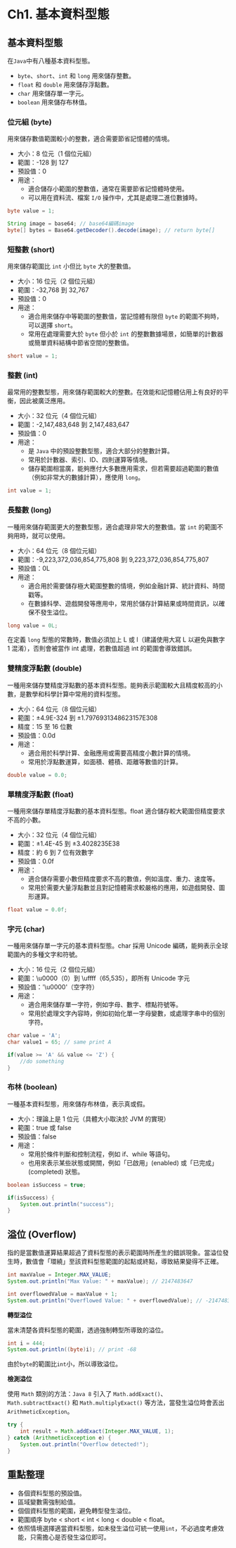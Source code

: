 # Ch1. 基本資料型態

## 基本資料型態

在`Java`中有八種基本資料型態。

- `byte`、`short`、`int` 和 `long` 用來儲存整數。
- `float` 和 `double` 用來儲存浮點數。
- `char` 用來儲存單一字元。
- `boolean` 用來儲存布林值。

### 位元組 (byte)

用來儲存數值範圍較小的整數，適合需要節省記憶體的情境。

- 大小：8 位元（1 個位元組）
- 範圍：-128 到 127
- 預設值：0
- 用途：
  - 適合儲存小範圍的整數值，通常在需要節省記憶體時使用。
  - 可以用在資料流、檔案 `I/O` 操作中，尤其是處理二進位數據時。

```java
byte value = 1;

String image = base64; // base64編碼image
byte[] bytes = Base64.getDecoder().decode(image); // return byte[]
```

### 短整數 (short)

用來儲存範圍比 `int` 小但比 `byte` 大的整數值。

- 大小：16 位元（2 個位元組）
- 範圍：-32,768 到 32,767
- 預設值：0
- 用途：
  - 適合用來儲存中等範圍的整數值，當記憶體有限但 `byte` 的範圍不夠時，可以選擇 `short`。
  - 常用在處理需要大於 `byte` 但小於 `int` 的整數數據場景，如簡單的計數器或簡單資料結構中節省空間的整數值。

```java
short value = 1;
```

### 整數 (int)

最常用的整數型態，用來儲存範圍較大的整數。在效能和記憶體佔用上有良好的平衡，因此被廣泛應用。

- 大小：32 位元（4 個位元組）
- 範圍：-2,147,483,648 到 2,147,483,647
- 預設值：0
- 用途：
  - 是 `Java` 中的預設整數型態，適合大部分的整數計算。
  - 常用於計數器、索引、ID、四則運算等情境。
  - 儲存範圍相當廣，能夠應付大多數應用需求，但若需要超過範圍的數值（例如非常大的數據計算），應使用 `long`。

```java
int value = 1;
```

### 長整數 (long)

一種用來儲存範圍更大的整數型態，適合處理非常大的整數值。當 `int` 的範圍不夠用時，就可以使用。

- 大小：64 位元（8 個位元組）
- 範圍：-9,223,372,036,854,775,808 到 9,223,372,036,854,775,807
- 預設值：0L
- 用途：
  - 適合用於需要儲存極大範圍整數的情境，例如金融計算、統計資料、時間戳等。
  - 在數據科學、遊戲開發等應用中，常用於儲存計算結果或時間資訊，以確保不發生溢位。

```java
long value = 0L;
```

在定義 `long` 型態的常數時，數值必須加上 L 或 l（建議使用大寫 L 以避免與數字 1 混淆），否則會被當作 int 處理，若數值超過 int 的範圍會導致錯誤。

### 雙精度浮點數 (double)

一種用來儲存雙精度浮點數的基本資料型態。能夠表示範圍較大且精度較高的小數，是數學和科學計算中常用的資料型態。

- 大小：64 位元（8 個位元組）
- 範圍：±4.9E-324 到 ±1.7976931348623157E308
- 精度：15 至 16 位數
- 預設值：0.0d
- 用途：
  - 適合用於科學計算、金融應用或需要高精度小數計算的情境。
  - 常用於浮點數運算，如面積、體積、距離等數值的計算。

```java
double value = 0.0;
```

### 單精度浮點數 (float)

一種用來儲存單精度浮點數的基本資料型態。float 適合儲存較大範圍但精度要求不高的小數。

- 大小：32 位元（4 個位元組）
- 範圍：±1.4E-45 到 ±3.4028235E38
- 精度：約 6 到 7 位有效數字
- 預設值：0.0f
- 用途：
  - 適合儲存需要小數但精度要求不高的數值，例如溫度、重力、速度等。
  - 常用於需要大量浮點數並且對記憶體需求較嚴格的應用，如遊戲開發、圖形運算。

```java
float value = 0.0f;
```

### 字元 (char)

一種用來儲存單一字元的基本資料型態。char 採用 Unicode 編碼，能夠表示全球範圍內的多種文字和符號。

- 大小：16 位元（2 個位元組）
- 範圍：\u0000（0）到 \uffff（65,535），即所有 Unicode 字元
- 預設值：'\u0000'（空字符）
- 用途：
  - 適合用來儲存單一字符，例如字母、數字、標點符號等。
  - 常用於處理文字內容時，例如初始化單一字母變數，或處理字串中的個別字符。

```java
char value = 'A';
char value1 = 65; // same print A

if(value >= 'A' && value <= 'Z') {
    //do something
}

```

### 布林 (boolean)

一種基本資料型態，用來儲存布林值，表示真或假。

- 大小：理論上是 1 位元（具體大小取決於 JVM 的實現）
- 範圍：true 或 false
- 預設值：false
- 用途：
  - 常用於條件判斷和控制流程，例如 if、while 等語句。
  - 也用來表示某些狀態或開關，例如「已啟用」(enabled) 或「已完成」(completed) 狀態。

```java
boolean isSuccess = true;

if(isSuccess) {
    System.out.println("success");  
}
```

## 溢位 (Overflow)

指的是當數值運算結果超過了資料型態的表示範圍時所產生的錯誤現象。當溢位發生時，數值會「環繞」至該資料型態範圍的起點或終點，導致結果變得不正確。

```java
int maxValue = Integer.MAX_VALUE;
System.out.println("Max Value: " + maxValue); // 2147483647

int overflowedValue = maxValue + 1;
System.out.println("Overflowed Value: " + overflowedValue); // -2147483648
```

**轉型溢位**

當未清楚各資料型態的範圍，透過強制轉型所導致的溢位。

```java
int i = 444;
System.out.println((byte)i); // print -68
```
由於`byte`的範圍比`int`小，所以導致溢位。

**檢測溢位**

使用 `Math` 類別的方法：`Java 8` 引入了 `Math.addExact()`、`Math.subtractExact()` 和 `Math.multiplyExact()` 等方法，當發生溢位時會丟出 `ArithmeticException`。

```java
try {
    int result = Math.addExact(Integer.MAX_VALUE, 1);
} catch (ArithmeticException e) {
    System.out.println("Overflow detected!");
}
```


## 重點整理

- 各個資料型態的預設值。
- 區域變數需強制給值。
- 個個資料型態的範圍，避免轉型發生溢位。
- 範圍順序 byte < short < int < long < double < float。
- 依照情境選擇適當資料型態，如未發生溢位可統一使用`int`，不必過度考慮效能，只需擔心是否發生溢位即可。






